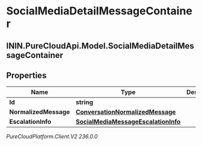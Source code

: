 # SocialMediaDetailMessageContainer

## ININ.PureCloudApi.Model.SocialMediaDetailMessageContainer

## Properties

|Name | Type | Description | Notes|
|------------ | ------------- | ------------- | -------------|
| **Id** | **string** |  | [optional] |
| **NormalizedMessage** | [**ConversationNormalizedMessage**](ConversationNormalizedMessage) |  | [optional] |
| **EscalationInfo** | [**SocialMediaMessageEscalationInfo**](SocialMediaMessageEscalationInfo) |  | [optional] |



_PureCloudPlatform.Client.V2 236.0.0_
